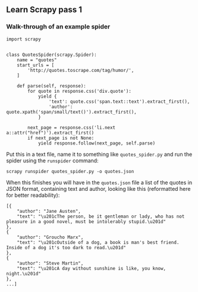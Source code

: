 ## Learn Scrapy pass 1
### Walk-through of an example spider
```
import scrapy


class QuotesSpider(scrapy.Spider):
    name = "quotes"
    start_urls = [
        'http://quotes.toscrape.com/tag/humor/',
    ]

    def parse(self, response):
        for quote in response.css('div.quote'):
            yield {
                'text': quote.css('span.text::text').extract_first(),
                'author': quote.xpath('span/small/text()').extract_first(),
            }

        next_page = response.css('li.next a::attr("href")').extract_first()
        if next_page is not None:
            yield response.follow(next_page, self.parse)
```
Put this in a text file, name it to something like `quotes_spider.py` and run the spider using the `runspider` command:
```
scrapy runspider quotes_spider.py -o quotes.json
```
When this finishes you will have in the `quotes.json` file a list of the quotes in JSON format, containing text and author, looking like this (reformatted here for better readability):
```
[{
    "author": "Jane Austen",
    "text": "\u201cThe person, be it gentleman or lady, who has not pleasure in a good novel, must be intolerably stupid.\u201d"
},
{
    "author": "Groucho Marx",
    "text": "\u201cOutside of a dog, a book is man's best friend. Inside of a dog it's too dark to read.\u201d"
},
{
    "author": "Steve Martin",
    "text": "\u201cA day without sunshine is like, you know, night.\u201d"
},
...]
```
